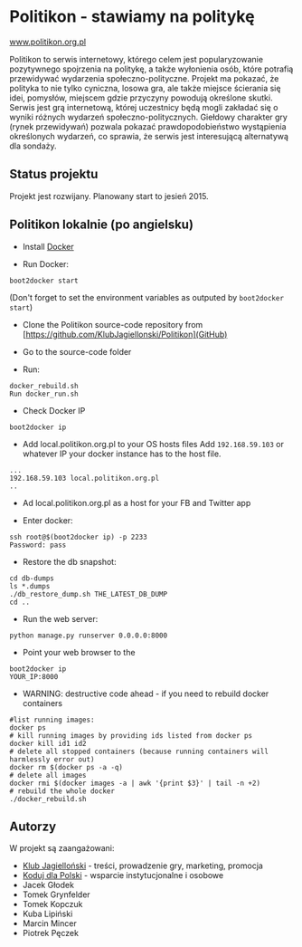 # Politikon - stawiamy na politykę
www.politikon.org.pl

Politikon to serwis internetowy, którego celem jest popularyzowanie pozytywnego spojrzenia na politykę, a także wyłonienia osób, które potrafią przewidywać wydarzenia społeczno-polityczne. Projekt ma pokazać, że polityka to nie tylko cyniczna, losowa gra, ale także miejsce ścierania się idei, pomysłów, miejscem gdzie przyczyny powodują określone skutki. Serwis jest grą internetową, której uczestnicy będą mogli zakładać się o wyniki różnych wydarzeń społeczno-politycznych. Giełdowy charakter gry (rynek przewidywań) pozwala pokazać prawdopodobieństwo wystąpienia określonych wydarzeń, co sprawia, że serwis jest interesującą alternatywą dla sondaży.

## Status projektu

Projekt jest rozwijany. Planowany start to jesień 2015.

## Politikon lokalnie (po angielsku)

* Install [Docker](https://docs.docker.com/)

* Run Docker:
```
boot2docker start
```
(Don't forget to set the environment variables as outputed by `boot2docker start`)

* Clone the Politikon source-code repository from [https://github.com/KlubJagiellonski/Politikon](GitHub)

* Go to the source-code folder 

* Run:
```
docker_rebuild.sh
Run docker_run.sh
```

* Check Docker IP
```
boot2docker ip
```

* Add local.politikon.org.pl to your OS hosts files
Add `192.168.59.103` or whatever IP your docker instance has to the host file.
```
...
192.168.59.103 local.politikon.org.pl
..
```

* Ad local.politikon.org.pl as a host for your FB and Twitter app

* Enter docker:
```
ssh root@$(boot2docker ip) -p 2233
Password: pass
```

* Restore the db snapshot:
```
cd db-dumps
ls *.dumps
./db_restore_dump.sh THE_LATEST_DB_DUMP
cd ..
```

* Run the web server:
```
python manage.py runserver 0.0.0.0:8000
```

* Point your web browser to the 
```
boot2docker ip
YOUR_IP:8000
```

* WARNING: destructive code ahead - if you need to rebuild docker containers
```
#list running images:
docker ps
# kill running images by providing ids listed from docker ps
docker kill id1 id2
# delete all stopped containers (because running containers will harmlessly error out)
docker rm $(docker ps -a -q)
# delete all images
docker rmi $(docker images -a | awk '{print $3}' | tail -n +2)
# rebuild the whole docker
./docker_rebuild.sh
```

## Autorzy

W projekt są zaangażowani:
* [Klub Jagielloński](http://www.kj.org.pl) - treści, prowadzenie gry, marketing, promocja
* [Koduj dla Polski](http://www.kodujdlapolski.pl) - wsparcie instytucjonalne i osobowe
* Jacek Głodek
* Tomek Grynfelder
* Tomek Kopczuk
* Kuba Lipiński
* Marcin Mincer
* Piotrek Pęczek

